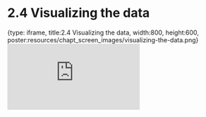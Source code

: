 # 2.4 Visualizing the data
 
{type: iframe, title:2.4 Visualizing the data, width:800, height:600, poster:resources/chapt_screen_images/visualizing-the-data.png}
![](https://stephaniemyan.github.io/hgv_modules/no_toc/visualizing-the-data.html)
 

 
